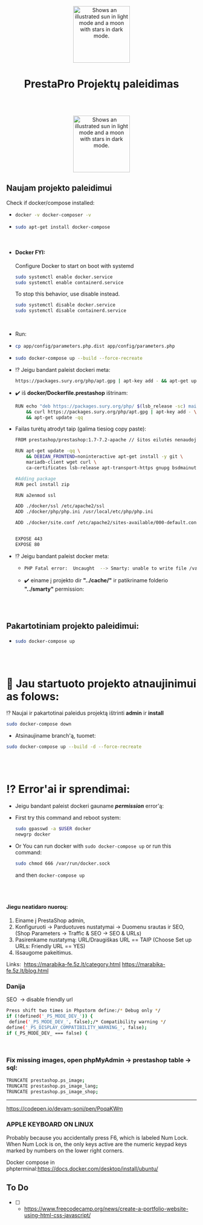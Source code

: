 <p align="center"><img width="150" alt="Shows an illustrated sun in light mode and a moon with stars in dark mode." src="https://upload.wikimedia.org/wikipedia/commons/thumb/c/c5/Prestashop.svg/1194px-Prestashop.svg.png"></p>

<h1 align="center"> PrestaPro Projektų paleidimas </h1>


<br/>
<br/>


<p align="center"><img width="150" alt="Shows an illustrated sun in light mode and a moon with stars in dark mode." src="https://user-images.githubusercontent.com/43164261/207134539-134dfea4-35c3-47f4-a1f4-2977e4631e3e.svg"></p>

## Naujam projekto paleidimui

Check if docker/compose installed:

- ```bash
  docker -v docker-composer -v
  ```

- ```bash
  sudo apt-get install docker-compose
  ```
<br/>

- #### Docker FYI:

  Configure Docker to start on boot with systemd
  ```bash
  sudo systemctl enable docker.service
  sudo systemctl enable containerd.service
  ```
  To stop this behavior, use disable instead.
  ```bash
  sudo systemctl disable docker.service
  sudo systemctl disable containerd.service
  ```


<br/>

* Run:

- ```bash 
  cp app/config/parameters.php.dist app/config/parameters.php
  ```

- ```bash
  sudo docker-compose up --build --force-recreate
  ```
- :interrobang: Jeigu bandant paleist dockeri meta:
    ```bash
    https://packages.sury.org/php/apt.gpg | apt-key add - && apt-get update -qq' returned a non-zero code: 100ERROR: Service 'prestashop' failed to build : Build failed
    ```
-  :heavy_check_mark: iš **docker/Dockerfile.prestashop** ištrinam:
    ```bash
    RUN echo "deb https://packages.sury.org/php/ $(lsb_release -sc) main" | tee -a /etc/apt/sources.list.d/php.list \
        && curl https://packages.sury.org/php/apt.gpg | apt-key add - \
        && apt-get update -qq
    ```
    
-  Failas turėtų atrodyt taip (galima tiesiog copy paste):
     
    ```bash
    FROM prestashop/prestashop:1.7-7.2-apache // šitos eilutės nenaudojame nebent būtina

    RUN apt-get update -qq \
        && DEBIAN_FRONTEND=noninteractive apt-get install -y git \
        mariadb-client wget curl \
        ca-certificates lsb-release apt-transport-https gnupg bsdmainutils

    #Adding package
    RUN pecl install zip

    RUN a2enmod ssl

    ADD ./docker/ssl /etc/apache2/ssl
    ADD ./docker/php/php.ini /usr/local/etc/php/php.ini

    ADD ./docker/site.conf /etc/apache2/sites-available/000-default.conf


    EXPOSE 443
    EXPOSE 80

    ```
  
- :interrobang: Jeigu bandant paleist docker meta:
  - ```bash
    PHP Fatal error:  Uncaught  --> Smarty: unable to write file /var/www/html/cache/smarty/compile/37/65/91/wrt636e46e56f3193_90422010 <-- \n  thrown in /var/www/html/tools/smarty/sysplugins/smarty_internal_write_file.php on line 46
    ```
  -  :heavy_check_mark: einame į projekto dir **"../cache/"** ir patikriname folderio **"../smarty"** permission:
    
<br>
<br>

## Pakartotiniam projekto paleidimui:

- ```bash
  sudo docker-compose up
  ```
  
<br>
<br>

# :red_circle: Jau startuoto projekto atnaujinimui as folows:

:interrobang: Naujai ir pakartotinai paleidus projektą ištrinti <b>admin</b> ir <b>install</b>

```bash
sudo docker-compose down
```
- Atsinaujiname branch'ą, tuomet:

```bash
sudo docker-compose up --build -d --force-recreate
```
  
<br>
<br>


# :interrobang: Error'ai ir sprendimai:

- Jeigu bandant paleist dockeri gauname ***permission*** error'ą:

- First try this command and reboot system:
  ```bash
  sudo gpasswd -a $USER docker
  newgrp docker
  ```
- Or You can run docker with ``sudo docker-compose up`` or run this command:
  ```bash
  sudo chmod 666 /var/run/docker.sock
  ```
  and then ``docker-compose up``

<br>
<br>

#### Jiegu neatidaro nuoroų:
<ol>
 <li>Einame į PrestaShop admin,</li>
 <li>Konfiguruoti -> Parduotuves nustatymai -> Duomenu srautas ir SEO, (Shop Parameters -> Traffic & SEO -> SEO & URLs)</li>
 <li>Pasirenkame nustatymą: URL/Draugiškas URL == TAIP (Choose Set up URLs: Friendly URL == YES)</li>
 <li>Išsaugome pakeitimus.</li>
</ol>


Links:  https://marabika-fe.5z.lt/category.html https://marabika-fe.5z.lt/blog.html


### Danija
SEO  -> disable friendly url

```bash
Press shift two times in Phpstorm define:/* Debug only */
if (!defined('_PS_MODE_DEV_')) {
 define('_PS_MODE_DEV_', false);/* Compatibility warning */
define('_PS_DISPLAY_COMPATIBILITY_WARNING_', false);
if (_PS_MODE_DEV_ === false) {
```
<br>

### Fix missing images, open phpMyAdmin -> prestashop table -> sql:
```bash
TRUNCATE prestashop.ps_image;
TRUNCATE prestashop.ps_image_lang;
TRUNCATE prestashop.ps_image_shop;
```
<hr/>

https://codepen.io/devam-soni/pen/PoqaKWm


### APPLE KEYBOARD ON LINUX
Probably because you accidentally press F6, which is labeled Num Lock. When Num Lock is on, the only keys active are the numeric keypad keys marked by numbers on the lower right corners.

Docker compose in phpterminal:https://docs.docker.com/desktop/install/ubuntu/


## To Do
- [ ] - https://www.freecodecamp.org/news/create-a-portfolio-website-using-html-css-javascript/
